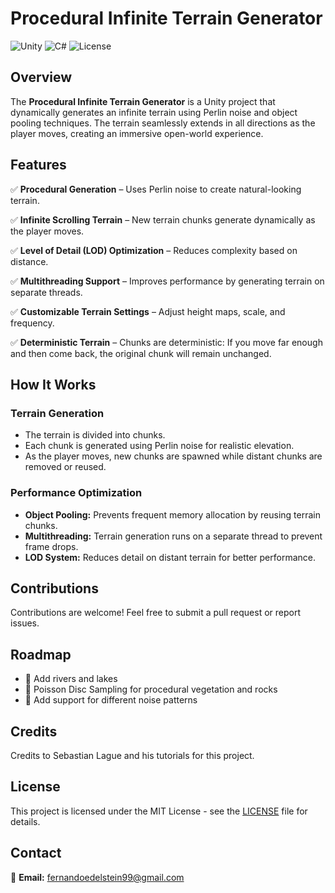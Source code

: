 # Procedural Infinite Terrain Generator

![Unity](https://img.shields.io/badge/Unity-2021%2B-blue.svg)
![C#](https://img.shields.io/badge/C%23-Programming-orange.svg)
![License](https://img.shields.io/badge/License-MIT-green.svg)

## Overview

The **Procedural Infinite Terrain Generator** is a Unity project that dynamically generates an infinite terrain using Perlin noise and object pooling techniques. The terrain seamlessly extends in all directions as the player moves, creating an immersive open-world experience.

## Features

✅ **Procedural Generation** – Uses Perlin noise to create natural-looking terrain.

✅ **Infinite Scrolling Terrain** – New terrain chunks generate dynamically as the player moves.

✅ **Level of Detail (LOD) Optimization** – Reduces complexity based on distance.

✅ **Multithreading Support** – Improves performance by generating terrain on separate threads.

✅ **Customizable Terrain Settings** – Adjust height maps, scale, and frequency.

✅ **Deterministic Terrain** – Chunks are deterministic: If you move far enough and then come back, the original chunk will remain unchanged.

## How It Works

### Terrain Generation
- The terrain is divided into chunks.
- Each chunk is generated using Perlin noise for realistic elevation.
- As the player moves, new chunks are spawned while distant chunks are removed or reused.

### Performance Optimization
- **Object Pooling:** Prevents frequent memory allocation by reusing terrain chunks.
- **Multithreading:** Terrain generation runs on a separate thread to prevent frame drops.
- **LOD System:** Reduces detail on distant terrain for better performance.

## Contributions
Contributions are welcome! Feel free to submit a pull request or report issues.

## Roadmap
- 🌟 Add rivers and lakes
- 🌟 Poisson Disc Sampling for procedural vegetation and rocks
- 🌟 Add support for different noise patterns

## Credits
Credits to Sebastian Lague and his tutorials for this project.

## License
This project is licensed under the MIT License - see the [LICENSE](LICENSE) file for details.

## Contact
📧 **Email:** fernandoedelstein99@gmail.com
